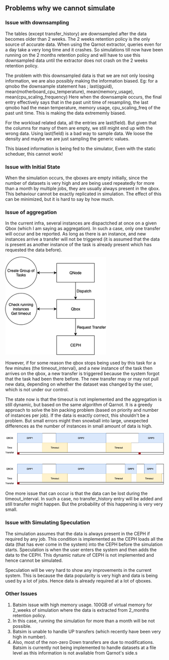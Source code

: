 ## Problems why we cannot simulate

### Issue with downsampling

The tables (except transfer_history) are downsampled after the data becomes older than 2 weeks. The 2 weeks retention policy is the only source of accurate data. When using the Qarnot extractor, queries even for a day take a very long time and it crashes. So simulations till now have been running on the 2 months retention policy and will have to use this downsampled data until the extractor does not crash on the 2 weeks retention policy.

The problem with this downsampled data is that we are not only loosing information, we are also possibly making the information biased. Eg: for a qmobo the downsample statement has ; last(qguid), mean(motherboard_cpu_temperature), mean(memory_usage), mean(cpu_scaling_frequency)
Here when the downsample occurs, the final entry effectively says that in the past unit time of resampling, the last qmobo had the mean temperature, memory usage, cpu_scaling_freq of the past unit time. This is making the data extrememly biased.

For the workload related data, all the entries are last(field). But given that the columns for many of them are empty, we still might end up with the wrong data. Using last(field) is a bad way to sample data. We loose the density and maybe we are just sampling the generic values.

This biased information is being fed to the simulator, Even with the static scheduer, this cannot work!

### Issue with Initial State

When the simulation occurs, the qboxes are empty initially, since the number of datasets is very high and are being used repeatedly for more than a month by multiple jobs, they are usually always present in the qbox. This behaviour cannot be exactly replicated in simulation. The effect of this can be minimized, but it is hard to say by how much.

### Issue of aggregation

In the current infra, several instances are dispactched at once on a given Qbox (which I am saying as aggregation). In such a case, only one transfer will occur and be reported. As long as there is an instance, and new instances arrive a transfer will not be triggered (it is assumed that the data is present as another instance of the task is already present which has requested the data before).

![Aggregation Method](Images/InstancesWorkflow.png)

However, if for some reason the qbox stops being used by this task for a few minutes (the timeout_interval), and a new instance of the task then arrives on the qbox, a new transfer is triggered because the system forgot that the task had been there before. The new transfer may or may not pull new data, depending on whether the dataset was changed by the user, which is not under our control.

The state now is that the timeout is not implemented and the aggregation is still dynamic, but based on the same algorithm of Qarnot. It is a greedy approach to solve the bin packing problem (based on priority and number of instances per job). If the data is exactly correct, this shouldn't be a problem. But small errors might then snowball into large, unexpected differences as the number of instances in small amount of data is high.

![Aggregation Issue](images/AggregationIssue.png)

One more issue that can occur is that the data can be lost during the timeout_interval. In such a case, no transfer_history entry will be added and still transfer might happen. But the probability of this happening is very very small.

### Issue with Simulating Speculation

The simulation assumes that the data is always present in the CEPH if required by any job. This condition is implemented as the CEPH loads all the data (that has ever come in the system) into the CEPH before the simulation starts. Speculation is when the user enters the system and then adds the data to the CEPH. This dynamic nature of CEPH is not implemented and hence cannot be simulated.

Speculation will be very hard to show any improvements in the current system. This is because the data popularity is very high and data is being used by a lot of jobs. Hence data is already required at a lot of qboxes.

### Other Issues

1. Batsim issue with high memory usage. 100GB of virtual memory for 2_weeks of simulation where the data is extracted from 2_months retention policy.
2. In this case, running the simulation for more than a month will be not possible.
3. Batsim is unable to handle UP transfers (which recently have been very high in number).
4. Also, most of the non-zero Down transfers are due to modifications. Batsim is currently not being implemented to handle datasets at a file level as this information is not available from Qarnot's side.s